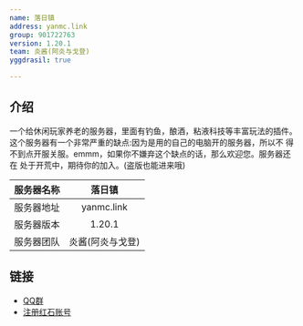 ```yaml
---
name: 落日镇
address: yanmc.link
group: 901722763
version: 1.20.1
team: 炎酱(阿炎与戈登)
yggdrasil: true

---
```


## 介绍
 一个给休闲玩家养老的服务器，里面有钓鱼，酿酒，粘液科技等丰富玩法的插件。  这个服务器有一个非常严重的缺点:因为是用的自己的电脑开的服务器，所以不 得不到点开服关服。emmm，如果你不嫌弃这个缺点的话，那么欢迎您。服务器还在 处于开荒中，期待你的加入。(盗版也能进来哦)

| 服务器名称 | 落日镇 |
| :---: | :---: |
| 服务器地址 | yanmc.link |
| 服务器版本 | 1.20.1 |
| 服务器团队 | 炎酱(阿炎与戈登) |

## 链接

- [QQ群](https://qm.qq.com/cgi-bin/qm/qr?k=6oCMIGR872aVQno82eBU9jU8o5KtdBrv&jump_from=webapi&authKey=jjyNDRZcPNyCc9VaQ3R6VwFl0A42AaVLWb7lS5RfBGcSRkGcirQ7nMXqBeIpjaPh)
- [注册红石账号](https://mcskin.cn/register)
